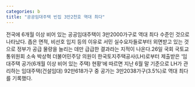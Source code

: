 ```yaml
---
categories: b
title: "공공임대주택 빈집 3만2천호 역대 최다"
---
```

전국에 6개월 이상 비어 있는 공공임대주택이 3만2000가구로 역대 최다 수준인 것으로 나타났다. 좁은 면적, 비선호 입지 등의 이유로 서민 실수요자들로부터 외면받고 있는 것으로 정부가 공급 물량을 늘리는 데만 급급한 결과라는 지적이 나온다.26일 국회 국토교통위원회 소속 박상혁 더불어민주당 의원이 한국토지주택공사(LH)로부터 제출받은 ‘임대주택 공가(6개월 이상 비어 있는 주택) 현황’에 따르면 지난 6월 말 기준으로 LH가 관리하는 임대주택(건설임대) 92만618가구 중 공가는 3만2038가구(3.5%)로 역대 최다를 기록했다.